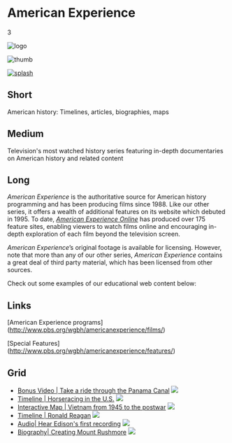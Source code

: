 # American Experience

3

![logo](https://s3.amazonaws.com/wgbhstocksales.org/content/collections/amex/amex-logo.png)

![thumb](https://s3.amazonaws.com/wgbhstocksales.org/content/collections/amex/amex-thumb_348x196.png)

[![splash](https://s3.amazonaws.com/wgbhstocksales.org/content/collections/amex/AmexCollectionMain_770x433.png)](http://www.pbs.org/wgbh/americanexperience/)

## Short

American history:  Timelines, articles, biographies, maps

## Medium

Television's most watched history series featuring in-depth documentaries on American history and related content

## Long

*American Experience* is the authoritative source for American history programming and has been 
producing films since 1988.   Like our other series, it offers a wealth of additional 
features on its website which debuted in 1995.  To date, [*American Experience Online*](http://www.pbs.org/wgbh/americanexperience) 
has produced over 175 feature sites, enabling viewers to watch films online and 
encouraging in-depth exploration of each film beyond the television screen. 

*American Experience*’s original footage is available for licensing. However, note 
that more than any of our other series, *American Experience* contains a great deal 
of third party material, which has been licensed from other sources. 

Check out some examples of our educational web content below: 

## Links
[American Experience programs] (http://www.pbs.org/wgbh/americanexperience/films/)

[Special Features] (http://www.pbs.org/wgbh/americanexperience/features/)

## Grid

- [Bonus Video | Take a ride through the Panama Canal](http://www.pbs.org/wgbh/americanexperience/features/bonus-video/tr-travel/) ![](https://s3.amazonaws.com/wgbhstocksales.org/content/collections/amex/Panama_348x196.png)
- [Timeline | Horseracing in the U.S.](http://www.pbs.org/wgbh/americanexperience/features/timeline/seabiscuit/) ![](https://s3.amazonaws.com/wgbhstocksales.org/content/collections/amex/Seabiscuit_348x196.jpg)
- [Interactive Map | Vietnam from 1945 to the postwar](http://www.pbs.org/wgbh/amex/vietnam/maps/map_pop_intro.html) ![](https://s3.amazonaws.com/wgbhstocksales.org/content/collections/amex/Vietnam_348x196.png)
- [Timeline | Ronald Reagan](http://www.pbs.org/wgbh/americanexperience/features/timeline/reagan/) ![](https://s3.amazonaws.com/wgbhstocksales.org/content/collections/amex/Reagan_348x196.jpg)
- [Audio| Hear Edison's first recording](http://www.pbs.org/wgbh/americanexperience/features/inlineaudio/light-blaine/) ![](https://s3.amazonaws.com/wgbhstocksales.org/content/collections/amex/Edison_348x196.png)
- [Biography| Creating Mount Rushmore](http://www.pbs.org/wgbh/americanexperience/features/biography/rushmore-borglum/) ![](https://s3.amazonaws.com/wgbhstocksales.org/content/collections/amex/Rushmore_348x196.png)
